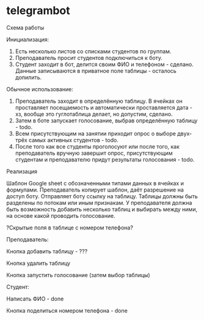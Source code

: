# telegrambot
Схема работы

Инициализация:
1. Есть несколько листов со списками студентов по группам.
2. Преподаватель просит студентов подключиться к боту.
3. Студент заходит в бот, делится своим ФИО и телефоном - сделано. Данные записываются в приватное поле таблицы - осталось допилить.

Обычное использование:
1. Преподаватель заходит в определённую таблицу. В ячейках он проставляет посещаемость и автоматически проставляется дата - хз, вообще это гуглотаблица делает, но допустим, сделано.
2. Затем в боте запускает голосование, выбрав определённую таблицу - todo.
3. Всем присутствующим на занятии приходит опрос о выборе двух-трёх самых активных студентов - todo.
4. После того как все студенты проголосуют или после того, как преподаватель вручную завершит опрос, присутствующим студентам и преподавателю придут результаты голосования - todo.

Реализация

Шаблон Google sheet с обозначенными типами данных в ячейках и формулами. Преподаватель копирует шаблон, даёт разрешение на доступ боту. Отправляет боту ссылку на таблицу. Таблицы должны быть разделены по потокам или иным признакам. У преподавателя должна быть возможность добавить несколько таблиц и выбирать между ними, на основе какой проводить голосование.

?Скрытые поля в таблице с номером телефона?

Преподаватель:

Кнопка добавить таблицу - ???

Кнопка удалить таблицу

Кнопка запустить голосование (затем выбор таблицы)

Студент: 

Написать ФИО - done

Кнопка поделиться номером телефона - done
